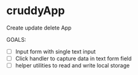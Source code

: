 # cruddyApp
Create update delete App


GOALS:

- [ ] Input form with single text input
- [ ] Click handler to capture data in text form field
- [ ] helper utilities to read and write local storage
